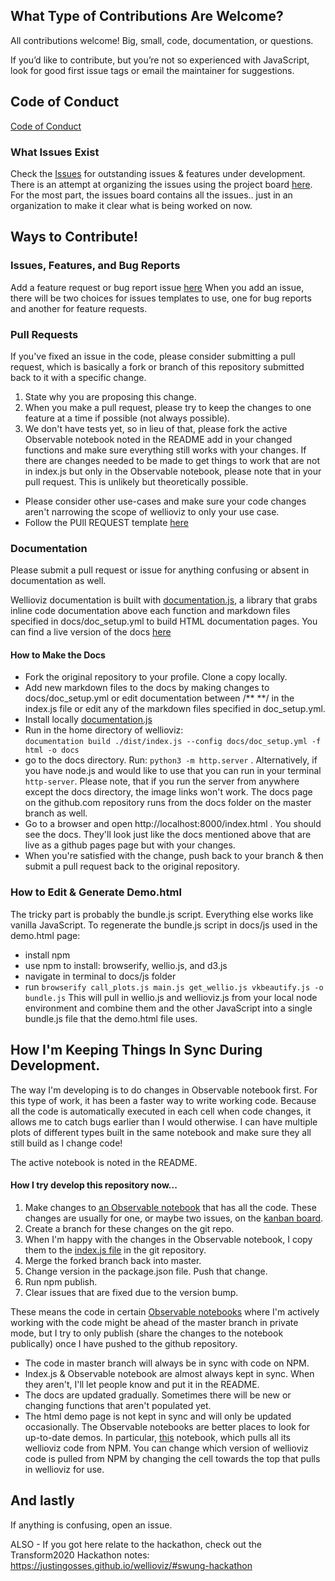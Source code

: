 ## What Type of Contributions Are Welcome?
All contributions welcome! Big, small, code, documentation, or questions.

If you’d like to contribute, but you’re not so experienced with JavaScript, look for good first issue tags or email the maintainer for suggestions.

## Code of Conduct
<a href="CODE_OF_CONDUCT.md">Code of Conduct</a>

### What Issues Exist
Check the <a href="https://github.com/JustinGOSSES/wellioviz/issues">Issues</a> for outstanding issues & features under development. There is an attempt at organizing the issues using the project board <a href="https://github.com/JustinGOSSES/wellioviz/projects/1">here</a>. For the most part, the issues board contains all the issues.. just in an organization to make it clear what is being worked on now.

## Ways to Contribute!

### Issues, Features, and Bug Reports

Add a feature request or bug report issue <a href="https://github.com/JustinGOSSES/wellioviz/issues/new/choose">here</a> When you add an issue, there will be two choices for issues templates to use, one for bug reports and another for feature requests.

### Pull Requests
If you've fixed an issue in the code, please consider submitting a pull request, which is basically a fork or branch of this repository submitted back to it with a specific change. 
1. State why you are proposing this change. 
2. When you make a pull request, please try to keep the changes to one feature at a time if possible (not always possible). 
3. We don't have tests yet, so in lieu of that, please fork the active Observable notebook noted in the README add in your changed functions and make sure everything still works with your changes. If there are changes needed to be made to get things to work that are not in index.js but only in the Observable notebook, please note that in your pull request. This is unlikely but theoretically possible.
- Please consider other use-cases and make sure your code changes aren't narrowing the scope of wellioviz to only your use case.
- Follow the PUll REQUEST template <a href="https://github.com/JustinGOSSES/wellioviz/blob/master/.github/pull_request_template.md">here</a>

### Documentation
Please submit a pull request or issue for anything confusing or absent in documentation as well. 

Wellioviz documentation is built with <a href="http://documentation.js.org/">documentation.js</a>, a library that grabs inline code documentation above each function and markdown files specified in docs/doc_setup.yml to build HTML documentation pages. You can find a live version of the docs <a href="https://justingosses.github.io/wellioviz/#introduction">here</a>

#### How to Make the Docs
- Fork the original repository to your profile. Clone a copy locally.
- Add new markdown files to the docs by making changes to docs/doc_setup.yml or edit documentation between /** **/ in the index.js file or edit any of the markdown files specified in doc_setup.yml.
- Install locally <a href="https://github.com/documentationjs/documentation#documentation">documentation.js</a>
- Run in the home directory of wellioviz:    
  `documentation build ./dist/index.js --config docs/doc_setup.yml -f html -o docs`
- go to the docs directory. Run: `python3 -m http.server` . Alternatively, if you have node.js and would like to use that you can run in your terminal `http-server`. Please note, that if you run the server from anywhere except the docs directory, the image links won't work. The docs page on the github.com repository runs from the docs folder on the master branch as well.
- Go to a browser and open http://localhost:8000/index.html . You should see the docs. They'll look just like the docs mentioned above that are live as a github pages page but with your changes. 
- When you're satisfied with the change, push back to your branch & then submit a pull request back to the original repository. 


### How to Edit & Generate Demo.html
The tricky part is probably the bundle.js script. Everything else works like vanilla JavaScript.
To regenerate the bundle.js script in docs/js used in the demo.html page:
- install npm
- use npm to install: browserify, wellio.js, and d3.js
- navigate in terminal to docs/js folder
- run `browserify call_plots.js main.js get_wellio.js vkbeautify.js -o bundle.js`
This will pull in wellio.js and wellioviz.js from your local node environment and combine them and the other JavaScript into a single bundle.js file that the demo.html file uses.



## How I'm Keeping Things In Sync During Development.
The way I'm developing is to do changes in Observable notebook first. For this type of work, it has been a faster way to write working code. Because all the code is automatically executed in each cell when code changes, it allows me to catch bugs earlier than I would otherwise. I can have multiple plots of different types built in the same notebook and make sure they all still build as I change code! 

The active notebook is noted in the README. 

#### How I try develop this repository now...
1. Make changes to <a href="https://observablehq.com/@justingosses/well-log-in-d3-js-v5-notebook-2">an Observable notebook</a> that has all the code. These changes are usually for one, or  maybe two issues, on the <a href="https://github.com/JustinGOSSES/wellioviz/projects/1">kanban board</a>. 
2. Create a branch for these changes on the git repo. 
3. When I'm happy with the changes in the Observable notebook, I copy them to the <a href="https://github.com/JustinGOSSES/wellioviz/blob/master/dist/index.js">index.js file</a> in the git repository.
4. Merge the forked branch back into master. 
5. Change version in the package.json file. Push that change.
6. Run npm publish. 
7. Clear issues that are fixed due to the version bump.

These means the code in certain <a href="https://observablehq.com/@justingosses/well-log-in-d3-js-v5-notebook-2"> Observable notebooks</a> where I'm actively working with the code might be ahead of the master branch in private mode, but I try to only publish (share the changes to the notebook publically) once I have pushed to the github repository.

- The code in master branch will always be in sync with code on NPM.
- Index.js & Observable notebook are almost always kept in sync. When they aren't, I'll let people know and put it in the README.
- The docs are updated gradually. Sometimes there will be new or changing functions that aren't populated yet.
- The html demo page is not kept in sync and will only be updated occasionally. The Observable notebooks are better places to look for up-to-date demos. In particular, <a href="https://observablehq.com/@justingosses/first-wellio-example-with-all-wellioviz-functions-from-npm">this</a> notebook, which pulls all its wellioviz code from NPM. You can change which version of wellioviz code is pulled from NPM by changing the cell towards the top that pulls in wellioviz for use.

## And lastly
If anything is confusing, open an issue.

ALSO - If you got here relate to the hackathon, check out the Transform2020 Hackathon notes: https://justingosses.github.io/wellioviz/#swung-hackathon
